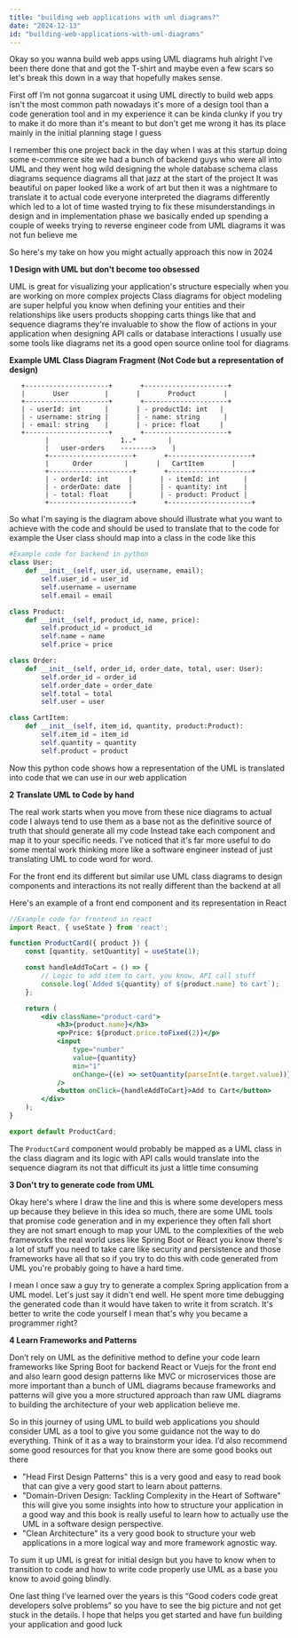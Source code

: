 ```yaml
---
title: "building web applications with uml diagrams?"
date: "2024-12-13"
id: "building-web-applications-with-uml-diagrams"
---
```


Okay so you wanna build web apps using UML diagrams huh alright I’ve been there done that and got the T-shirt and maybe even a few scars so let's break this down in a way that hopefully makes sense.

First off I’m not gonna sugarcoat it using UML directly to build web apps isn't the most common path nowadays it's more of a design tool than a code generation tool and in my experience it can be kinda clunky if you try to make it do more than it's meant to but don't get me wrong it has its place mainly in the initial planning stage I guess

I remember this one project back in the day when I was at this startup doing some e-commerce site we had a bunch of backend guys who were all into UML and they went hog wild designing the whole database schema class diagrams sequence diagrams all that jazz at the start of the project It was beautiful on paper looked like a work of art but then it was a nightmare to translate it to actual code everyone interpreted the diagrams differently which led to a lot of time wasted trying to fix these misunderstandings in design and in implementation phase we basically ended up spending a couple of weeks trying to reverse engineer code from UML diagrams it was not fun believe me

So here's my take on how you might actually approach this now in 2024

**1 Design with UML but don't become too obsessed**

UML is great for visualizing your application's structure especially when you are working on more complex projects Class diagrams for object modeling are super helpful you know when defining your entities and their relationships like users products shopping carts things like that and sequence diagrams they're invaluable to show the flow of actions in your application when designing API calls or database interactions I usually use some tools like diagrams net its a good open source online tool for diagrams

**Example UML Class Diagram Fragment (Not Code but a representation of design)**

```text
   +---------------------+       +---------------------+
   |       User         |       |       Product       |
   +---------------------+       +---------------------+
   | - userId: int      |       | - productId: int   |
   | - username: string |       | - name: string      |
   | - email: string    |       | - price: float     |
   +---------------------+       +---------------------+
         |                  1..*        |
         |   user-orders    -------->    |
         +---------------------+       +---------------------+
         |      Order        |       |   CartItem       |
         +---------------------+       +---------------------+
         | - orderId: int     |       | - itemId: int      |
         | - orderDate: date  |       | - quantity: int    |
         | - total: float     |       | - product: Product |
         +---------------------+       +---------------------+

```

So what I'm saying is the diagram above should illustrate what you want to achieve with the code and should be used to translate that to the code for example the User class should map into a class in the code like this

```python
#Example code for backend in python
class User:
    def __init__(self, user_id, username, email):
        self.user_id = user_id
        self.username = username
        self.email = email

class Product:
    def __init__(self, product_id, name, price):
        self.product_id = product_id
        self.name = name
        self.price = price

class Order:
    def __init__(self, order_id, order_date, total, user: User):
        self.order_id = order_id
        self.order_date = order_date
        self.total = total
        self.user = user

class CartItem:
    def __init__(self, item_id, quantity, product:Product):
        self.item_id = item_id
        self.quantity = quantity
        self.product = product


```

Now this python code shows how a representation of the UML is translated into code that we can use in our web application

**2 Translate UML to Code by hand**

The real work starts when you move from these nice diagrams to actual code I always tend to use them as a base not as the definitive source of truth that should generate all my code Instead take each component and map it to your specific needs. I've noticed that it's far more useful to do some mental work thinking more like a software engineer instead of just translating UML to code word for word.

For the front end its different but similar use UML class diagrams to design components and interactions its not really different than the backend at all

Here's an example of a front end component and its representation in React

```jsx
//Example code for frontend in react
import React, { useState } from 'react';

function ProductCard({ product }) {
    const [quantity, setQuantity] = useState(1);

    const handleAddToCart = () => {
        // Logic to add item to cart, you know, API call stuff
        console.log(`Added ${quantity} of ${product.name} to cart`);
    };

    return (
        <div className="product-card">
            <h3>{product.name}</h3>
            <p>Price: ${product.price.toFixed(2)}</p>
            <input
                type="number"
                value={quantity}
                min="1"
                onChange={(e) => setQuantity(parseInt(e.target.value))}
            />
            <button onClick={handleAddToCart}>Add to Cart</button>
        </div>
    );
}

export default ProductCard;
```

The `ProductCard` component would probably be mapped as a UML class in the class diagram and its logic with API calls would translate into the sequence diagram its not that difficult its just a little time consuming

**3 Don't try to generate code from UML**

Okay here's where I draw the line and this is where some developers mess up because they believe in this idea so much, there are some UML tools that promise code generation and in my experience they often fall short they are not smart enough to map your UML to the complexities of the web frameworks the real world uses like Spring Boot or React you know there's a lot of stuff you need to take care like security and persistence and those frameworks have all that so if you try to do this with code generated from UML you're probably going to have a hard time.

I mean I once saw a guy try to generate a complex Spring application from a UML model. Let's just say it didn't end well. He spent more time debugging the generated code than it would have taken to write it from scratch. It's better to write the code yourself I mean that's why you became a programmer right?

**4 Learn Frameworks and Patterns**

Don’t rely on UML as the definitive method to define your code learn frameworks like Spring Boot for backend React or Vuejs for the front end and also learn good design patterns like MVC or microservices those are more important than a bunch of UML diagrams because frameworks and patterns will give you a more structured approach than raw UML diagrams to building the architecture of your web application believe me.

So in this journey of using UML to build web applications you should consider UML as a tool to give you some guidance not the way to do everything. Think of it as a way to brainstorm your idea. I’d also recommend some good resources for that you know there are some good books out there

*   "Head First Design Patterns" this is a very good and easy to read book that can give a very good start to learn about patterns.
*   "Domain-Driven Design: Tackling Complexity in the Heart of Software" this will give you some insights into how to structure your application in a good way and this book is really useful to learn how to actually use the UML in a software design perspective.
*   "Clean Architecture" its a very good book to structure your web applications in a more logical way and more framework agnostic way.

To sum it up UML is great for initial design but you have to know when to transition to code and how to write code properly use UML as a base you know to avoid going blindly.

One last thing I’ve learned over the years is this “Good coders code great developers solve problems” so you have to see the big picture and not get stuck in the details. I hope that helps you get started and have fun building your application and good luck
